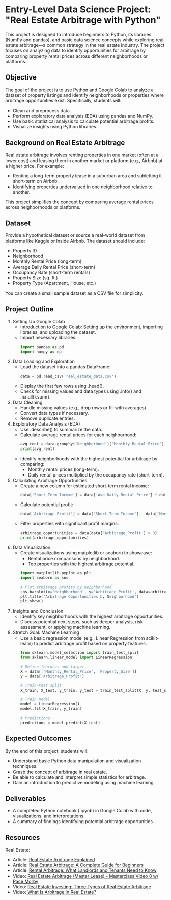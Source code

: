 # Entry-Level Data Science Project: "Real Estate Arbitrage with Python"

This project is designed to introduce beginners to Python, its libraries (NumPy and pandas), and basic data science concepts while exploring real estate arbitrage—a common strategy in the real estate industry. The project focuses on analyzing data to identify opportunities for arbitrage by comparing property rental prices across different neighborhoods or platforms.

## Objective

The goal of the project is to use Python and Google Colab to analyze a dataset of property listings and identify neighborhoods or properties where arbitrage opportunities exist. Specifically, students will:

- Clean and preprocess data.
- Perform exploratory data analysis (EDA) using pandas and NumPy.
- Use basic statistical analysis to calculate potential arbitrage profits.
- Visualize insights using Python libraries.


## Background on Real Estate Arbitrage

Real estate arbitrage involves renting properties in one market (often at a lower cost) and leasing them in another market or platform (e.g., Airbnb) at a higher price. For example:

- Renting a long-term property lease in a suburban area and subletting it short-term on Airbnb.
- Identifying properties undervalued in one neighborhood relative to another.

This project simplifies the concept by comparing average rental prices across neighborhoods or platforms.

## Dataset

Provide a hypothetical dataset or source a real-world dataset from platforms like Kaggle or Inside Airbnb. The dataset should include:

- Property ID
- Neighborhood
- Monthly Rental Price (long-term)
- Average Daily Rental Price (short-term)
- Occupancy Rate (short-term rentals)
- Property Size (sq. ft.)
- Property Type (Apartment, House, etc.)

You can create a small sample dataset as a CSV file for simplicity.

## Project Outline

1. Setting Up Google Colab
    - Introduction to Google Colab: Setting up the environment, importing libraries, and uploading the dataset.
    - Import necessary libraries:
        ```python
        import pandas as pd
        import numpy as np
        ```
2. Data Loading and Exploration
    - Load the dataset into a pandas DataFrame:
        ```python
        data = pd.read_csv('real_estate_data.csv')
        ```
    - Display the first few rows using .head().
    - Check for missing values and data types using .info() and .isnull().sum().
3. Data Cleaning
    - Handle missing values (e.g., drop rows or fill with averages).
    - Convert data types if necessary.
    - Remove duplicate entries.
4. Exploratory Data Analysis (EDA)
    - Use .describe() to summarize the data.
    - Calculate average rental prices for each neighborhood:
        ```python
        avg_rent = data.groupby('Neighborhood')['Monthly_Rental_Price'].mean()
        print(avg_rent)
        ```
    - Identify neighborhoods with the highest potential for arbitrage by comparing:
        - Monthly rental prices (long-term).
        - Daily rental prices multiplied by the occupancy rate (short-term).
5. Calculating Arbitrage Opportunities
    - Create a new column for estimated short-term rental income:
        ```python
        data['Short_Term_Income'] = data['Avg_Daily_Rental_Price'] * data['Occupancy_Rate'] * 30
        ```
    - Calculate potential profit:
        ```python
        data['Arbitrage_Profit'] = data['Short_Term_Income'] - data['Monthly_Rental_Price']
        ```
    - Filter properties with significant profit margins:
        ```python
        arbitrage_opportunities = data[data['Arbitrage_Profit'] > 0]
        print(arbitrage_opportunities)
        ```
6. Data Visualization
    - Create visualizations using matplotlib or seaborn to showcase:
        - Rental price comparisons by neighborhood.
        - Top properties with the highest arbitrage potential.
        ```python
        import matplotlib.pyplot as plt
        import seaborn as sns

        # Plot arbitrage profits by neighborhood
        sns.barplot(x='Neighborhood', y='Arbitrage_Profit', data=arbitrage_opportunities)
        plt.title('Arbitrage Opportunities by Neighborhood')
        plt.show()
        ```
7. Insights and Conclusion
    - Identify key neighborhoods with the highest arbitrage opportunities.
    - Discuss potential next steps, such as deeper analysis, risk assessment, or applying machine learning.
8. Stretch Goal: Machine Learning
    - Use a basic regression model (e.g., Linear Regression from scikit-learn) to predict arbitrage profit based on property features:
        ```python
        from sklearn.model_selection import train_test_split
        from sklearn.linear_model import LinearRegression

        # Define features and target
        X = data[['Monthly_Rental_Price', 'Property_Size']]
        y = data['Arbitrage_Profit']

        # Train-test split
        X_train, X_test, y_train, y_test = train_test_split(X, y, test_size=0.2, random_state=42)

        # Train model
        model = LinearRegression()
        model.fit(X_train, y_train)

        # Predictions
        predictions = model.predict(X_test)
        ```

## Expected Outcomes

By the end of this project, students will:
- Understand basic Python data manipulation and visualization techniques.
- Grasp the concept of arbitrage in real estate.
- Be able to calculate and interpret simple statistics for arbitrage.
- Gain an introduction to predictive modeling using machine learning.

## Deliverables

- A completed Python notebook (.ipynb) in Google Colab with code, visualizations, and interpretations.
- A summary of findings identifying potential arbitrage opportunities.

## Resources

Real Estate:
- Article: [Real Estate Arbitrage Explained](https://www.therealreturns.com/real-estate-investing/real-estate-arbitrage/?utm_source=chatgpt.com)
- Article: [Real Estate Arbitrage: A Complete Guide for Beginners](https://www.mashvisor.com/blog/real-estate-arbitrage/?utm_source=chatgpt.com)
- Article: [Rental Arbitrage: What Landlords and Tenants Need to Know](https://www.fool.com/investing/stock-market/market-sectors/real-estate-investing/basics/rental-arbitrage/?utm_source=chatgpt.com)
- Video: [Real Estate Arbitrage (Master Lease) - Masterclass Video 8 w/ Pace Morby](https://www.youtube.com/watch?v=luui3S0CI6o)
- Video: [Real Estate Investing: Three Types of Real Estate Arbitrage](https://www.youtube.com/watch?v=HFGA-Xh-FDw)
- Video: [What Is Arbitrage In Real Estate?](https://www.youtube.com/watch?v=HQBjVDBMHYg)
